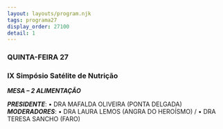 ```yaml
---
layout: layouts/program.njk
tags: programa27
display_order: 27100
detail: 1
---
```

### QUINTA-FEIRA 27  
### IX Simpósio Satélite de Nutrição

***MESA – 2 ALIMENTAÇÃO***

***PRESIDENTE***: • DRA MAFALDA OLIVEIRA (PONTA DELGADA) 
***MODERADORES***: • DRA LAURA LEMOS (ANGRA DO HEROÍSMO) /
• DRA TERESA SANCHO (FARO)
